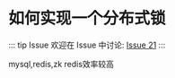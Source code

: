 # 如何实现一个分布式锁



::: tip Issue 
 欢迎在 Issue 中讨论: [Issue 21](https://github.com/shfshanyue/Daily-Question/issues/21) 
:::

mysql,redis,zk redis效率较高
